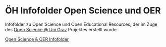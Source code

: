 ÖH Infofolder Open Science und OER
==============================

Infofolder zu Open Science und Open Educational Resources, der im Zuge des [Open Science @ Uni Graz](http://openscience.alpine-geckos.at/projects/open-science-uni-graz/) Projektes erstellt wurde.

[Open Science & OER Infofolder](http://openscience.alpine-geckos.at/projects/open-science-uni-graz/open-science-oer-infofolder/)



